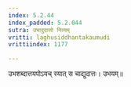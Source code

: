 ```yaml
---
index: 5.2.44
index_padded: 5.2.044
sutra: उभादुदात्तो नित्यम्
vritti: laghusiddhantakaumudi
vrittiindex: 1177

---
```

उभशब्दात्तयपोऽयच् स्यात् स चाद्युदात्तः। उभयम्॥